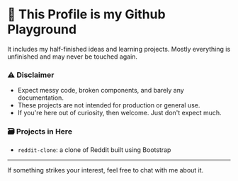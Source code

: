 # 🧪 This Profile is my Github Playground

It includes my half-finished ideas and learning projects. Mostly everything is unfinished and may never be touched again.

### ⚠️ Disclaimer

- Expect messy code, broken components, and barely any documentation.
- These projects are not intended for production or general use.
- If you're here out of curiosity, then welcome. Just don't expect much.

### 🗃️ Projects in Here

- `reddit-clone`: a clone of Reddit built using Bootstrap

---

If something strikes your interest, feel free to chat with me about it.
